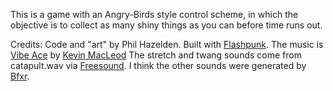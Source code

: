 This is a game with an Angry-Birds style control scheme, in which the objective
is to collect as many shiny things as you can before time runs out.

Credits:
Code and "art" by Phil Hazelden.
Built with [Flashpunk](http://flashpunk.net).
The music is [Vibe Ace](http://incompetech.com/m/c/royalty-free/index.html?keywords=Vibe+Ace) by [Kevin MacLeod](http://incompetech.com/)
The stretch and twang sounds come from catapult.wav via [Freesound](http://www.freesound.org/people/Timbre/sounds/100012/).
I think the other sounds were generated by [Bfxr](http://www.bfxr.net/).
